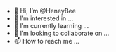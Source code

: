 - 👋 Hi, I’m @HeneyBee
- 👀 I’m interested in ...
- 🌱 I’m currently learning ...
- 💞️ I’m looking to collaborate on ...
- 📫 How to reach me ...

<!---
HeneyBee/HeneyBee is a ✨ special ✨ repository because its `README.md` (this file) appears on your GitHub profile.
You can click the Preview link to take a look at your changes.
--->
